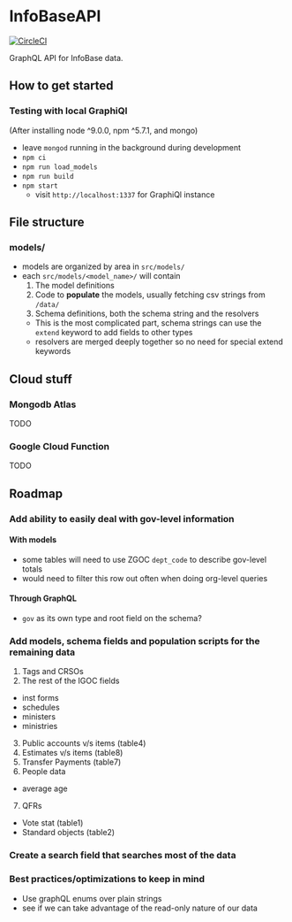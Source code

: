 # InfoBaseAPI

[![CircleCI](https://circleci.com/gh/TBS-EACPD/InfoBase.svg?style=svg&circle-token=a99b6b8309e5edd904b0386c4a92c10bf5f43e29)](https://circleci.com/gh/TBS-EACPD/InfoBase)

GraphQL API for InfoBase data.

## How to get started

### Testing with local GraphiQl

(After installing node ^9.0.0, npm ^5.7.1, and mongo)

* leave `mongod` running in the background during development
* `npm ci`
* `npm run load_models`
* `npm run build`
* `npm start`
  * visit `http://localhost:1337` for GraphiQl instance

  
## File structure

### models/

* models are organized by area in `src/models/`
* each `src/models/<model_name>/` will contain 
  1. The model definitions
  2. Code to **populate** the models, usually fetching csv strings from `/data/`
  3. Schema definitions, both the schema string and the resolvers
    * This is the most complicated part, schema strings can use the `extend` keyword to add fields to other types
    * resolvers are merged deeply together so no need for special extend keywords 
  
  
## Cloud stuff

### Mongodb Atlas
TODO

### Google Cloud Function
TODO


## Roadmap

### Add ability to easily deal with gov-level information

#### With models
* some tables will need to use ZGOC `dept_code` to describe gov-level totals
 * would need to filter this row out often when doing org-level queries 

#### Through GraphQL 
 * `gov` as its own type and root field on the schema? 

### Add models, schema fields and population scripts for the remaining data

1. Tags and CRSOs
2. The rest of the IGOC fields
 * inst forms
 * schedules
 * ministers
 * ministries
3. Public accounts v/s items (table4)
4. Estimates v/s items (table8)
5. Transfer Payments (table7)
6. People data
 * average age
7. QFRs
 * Vote stat (table1)
 * Standard objects (table2)

### Create a search field that searches most of the data 

### Best practices/optimizations to keep in mind 
* Use graphQL enums over plain strings
* see if we can take advantage of the read-only nature of our data

